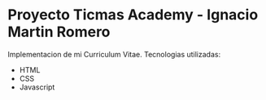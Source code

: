 # Proyecto Ticmas Academy - Ignacio Martin Romero

Implementacion de mi Curriculum Vitae.
Tecnologias utilizadas:
  * HTML
  * CSS
  * Javascript
